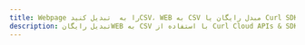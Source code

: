 ---title: Webpage را به  تبدیل کنیدCSV، WEB به CSV مبدل رایگان یا Curl SDKdescription: تبدیل رایگانWEB به CSV با استفاده از Curl Cloud APIs & SDK همچنین اسناد PDF را در Cloud ایجاد، ویرایش و رندر کنید.---